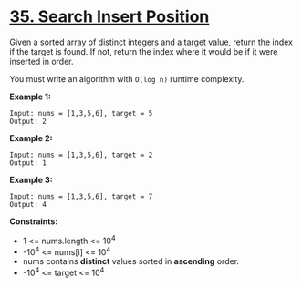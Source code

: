 # [35. Search Insert Position](https://leetcode.com/problems/search-insert-position)

Given a sorted array of distinct integers and a target value, return the index if the target is found. If not, return the index where it would be if it were inserted in order.

You must write an algorithm with `O(log n)` runtime complexity.

**Example 1:**
```
Input: nums = [1,3,5,6], target = 5
Output: 2
```

**Example 2:**
```
Input: nums = [1,3,5,6], target = 2
Output: 1
```

**Example 3:**
```
Input: nums = [1,3,5,6], target = 7
Output: 4
```

**Constraints:**
* 1 <= nums.length <= 10<sup>4</sup>
* -10<sup>4</sup> <= nums[i] <= 10<sup>4</sup>
* nums contains **distinct** values sorted in **ascending** order.
* -10<sup>4</sup> <= target <= 10<sup>4</sup>
